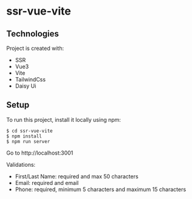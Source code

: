 # ssr-vue-vite
## Technologies
Project is created with:
* SSR
* Vue3
* Vite
* TailwindCss
* Daisy Ui

## Setup
To run this project, install it locally using npm:
```
$ cd ssr-vue-vite
$ npm install
$ npm run server
```

Go to http://localhost:3001

Validations:

* First/Last Name: required and max 50 characters
* Email: required and email
* Phone: required, minimum 5 characters and maximum 15 characters

